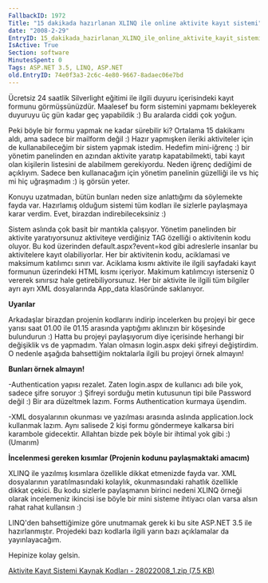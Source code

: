 ```yaml
---
FallbackID: 1972
Title: "15 dakikada hazırlanan XLINQ ile online aktivite kayıt sistemi"
date: "2008-2-29"
EntryID: 15_dakikada_hazirlanan_XLINQ_ile_online_aktivite_kayit_sistemi
IsActive: True
Section: software
MinutesSpent: 0
Tags: ASP.NET 3.5, LINQ, ASP.NET
old.EntryID: 74e0f3a3-2c6c-4e80-9667-8adaec06e7bd
---
```

Ücretsiz 24 saatlik Silverlight eğitimi ile ilgili duyuru içerisindeki
kayıt formunu görmüşsünüzdür. Maalesef bu form sistemini yapmamı
bekleyerek duyuruyu üç gün kadar geç yapabildik :) Bu aralarda ciddi çok
yoğun.

Peki böyle bir formu yapmak ne kadar sürebilir ki? Ortalama 15 dakikamı
aldı, ama sadece bir mailform değil :) Hazır yapmışken ileriki
aktiviteler için de kullanabileceğim bir sistem yapmak istedim. Hedefim
mini-iğrenç :) bir yönetim panelinden en azından aktivite yaratıp
kapatabilmekti, tabi kayıt olan kişilerin listesini de alabilmem
gerekiyordu. Neden iğrenç dediğimi de açıklıyım. Sadece ben kullanacağım
için yönetim panelinin güzelliği ile vs hiç mi hiç uğraşmadım :) iş
görsün yeter.

Konuyu uzatmadan, bütün bunları neden size anlattığımı da söylemekte
fayda var. Hazırlamış olduğum sistemi tüm kodları ile sizlerle
paylaşmaya karar verdim. Evet, birazdan indirebileceksiniz :)

Sistem aslında çok basit bir mantıkla çalışıyor. Yönetim panelinden bir
aktivite yaratıyorsunuz aktiviteye verdiğiniz TAG özelliği o aktivitenin
kodu oluyor. Bu kod üzerinden default.aspx?event=kod gibi adreslerle
insanlar bu aktivitelere kayıt olabiliyorlar. Her bir aktivitenin kodu,
aciklamasi ve maksimum katılımcı sınırı var. Aciklama kısmı aktivite ile
ilgili sayfadaki kayıt formunun üzerindeki HTML kısmı içeriyor. Makimum
katılımcıyı isterseniz 0 vererek sınırsız hale getirebiliyorsunuz. Her
bir aktivite ile ilgili tüm bilgiler ayrı ayrı XML dosyalarında
App\_data klasöründe saklanıyor.

**Uyarılar**

Arkadaşlar birazdan projenin kodlarını indirip incelerken bu projeyi bir
gece yarısı saat 01.00 ile 01.15 arasında yaptığımı aklınızın bir
köşesinde bulundurun :) Hatta bu projeyi paylaşıyorum diye içerisinde
herhangi bir değişiklik vs de yapmadım. Yalan olmasın login.aspx deki
şifreyi değiştirdim. O nedenle aşağıda bahsettiğim noktalarla ilgili bu
projeyi örnek almayın!

**Bunları örnek almayın!**

-Authentication yapısı rezalet. Zaten login.aspx de kullanıcı adı bile
yok, sadece şifre soruyor :) Şifreyi sorduğu metin kutusunun tipi bile
Password değil :) Bir ara düzeltmek lazım. Forms Authentication kurmaya
üşendim.

-XML dosyalarının okunması ve yazılması arasında aslında
application.lock kullanmak lazım. Aynı salisede 2 kişi formu göndermeye
kalkarsa biri karambole gidecektir. Allahtan bizde pek böyle bir ihtimal
yok gibi :) (Umarım)

**İncelenmesi gereken kısımlar (Projenin kodunu paylaşmaktaki amacım)**

XLINQ ile yazılmış kısımlara özellikle dikkat etmenizde fayda var. XML
dosyalarının yaratılmasındaki kolaylık, okunmasındaki rahatlık özellikle
dikkat çekici. Bu kodu sizlerle paylaşmanın birinci nedeni XLINQ örneği
olarak incelemeniz ikincisi ise böyle bir mini sisteme ihtiyacı olan
varsa alsın rahat rahat kullansın :)

LINQ'den bahsettiğimize göre unutmamak gerek ki bu site ASP.NET 3.5 ile
hazırlanmıştır. Projedeki bazı kodlarla ilgili yarın bazı açıklamalar da
yayınlayacağım.

Hepinize kolay gelsin.

[Aktivite Kayıt Sistemi Kaynak Kodları - 28022008\_1.zip (7.5
KB)](media/15_dakikada_hazirlanan_XLINQ_ile_online_aktivite_kayit_sistemi/28022008_1.zip)


